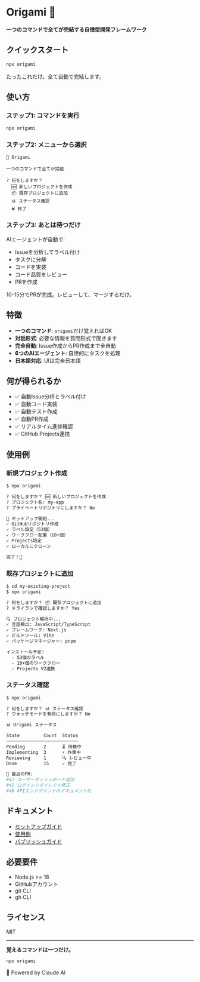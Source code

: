 # Origami 🎨

**一つのコマンドで全てが完結する自律型開発フレームワーク**

## クイックスタート

```bash
npx origami
```

たったこれだけ。全て自動で完結します。

## 使い方

### ステップ1: コマンドを実行

```bash
npx origami
```

### ステップ2: メニューから選択

```
🎨 Origami

一つのコマンドで全てが完結

? 何をしますか？
  🆕 新しいプロジェクトを作成
  📦 既存プロジェクトに追加
  📊 ステータス確認
  ❌ 終了
```

### ステップ3: あとは待つだけ

AIエージェントが自動で:
- Issueを分析してラベル付け
- タスクに分解
- コードを実装
- コード品質をレビュー
- PRを作成

10-15分でPRが完成。レビューして、マージするだけ。

## 特徴

- **一つのコマンド**: `origami`だけ覚えればOK
- **対話形式**: 必要な情報を質問形式で聞きます
- **完全自動**: Issue作成からPR作成まで全自動
- **6つのAIエージェント**: 自律的にタスクを処理
- **日本語対応**: UIは完全日本語

## 何が得られるか

- ✅ 自動Issue分析とラベル付け
- ✅ 自動コード実装
- ✅ 自動テスト作成
- ✅ 自動PR作成
- ✅ リアルタイム進捗確認
- ✅ GitHub Projects連携

## 使用例

### 新規プロジェクト作成

```bash
$ npx origami

? 何をしますか？ 🆕 新しいプロジェクトを作成
? プロジェクト名: my-app
? プライベートリポジトリにしますか？ No

🚀 セットアップ開始...
✓ GitHubリポジトリ作成
✓ ラベル設定（53個）
✓ ワークフロー配置（10+個）
✓ Projects設定
✓ ローカルにクローン

完了！🎉
```

### 既存プロジェクトに追加

```bash
$ cd my-existing-project
$ npx origami

? 何をしますか？ 📦 既存プロジェクトに追加
? ドライランで確認しますか？ Yes

🔍 プロジェクト解析中...
✓ 言語検出: JavaScript/TypeScript
✓ フレームワーク: Next.js
✓ ビルドツール: Vite
✓ パッケージマネージャー: pnpm

インストール予定:
  - 53個のラベル
  - 10+個のワークフロー
  - Projects V2連携
```

### ステータス確認

```bash
$ npx origami

? 何をしますか？ 📊 ステータス確認
? ウォッチモードを有効にしますか？ No

📊 Origami ステータス

State         Count  Status
───────────────────────────
Pending       2      ⏳ 待機中
Implementing  3      ⚡ 作業中
Reviewing     1      🔍 レビュー中
Done          15     ✓ 完了

📝 最近のPR:
#42 ユーザーダッシュボード追加
#41 ログインリダイレクト修正
#40 APIエンドポイントのドキュメント化
```

## ドキュメント

- [セットアップガイド](docs/GETTING_STARTED.md)
- [使用例](docs/CLI_USAGE_EXAMPLES.md)
- [パブリッシュガイド](docs/PUBLICATION_GUIDE.md)

## 必要要件

- Node.js >= 18
- GitHubアカウント
- git CLI
- gh CLI

## ライセンス

MIT

---

**覚えるコマンドは一つだけ。**

```bash
npx origami
```

🤖 Powered by Claude AI
